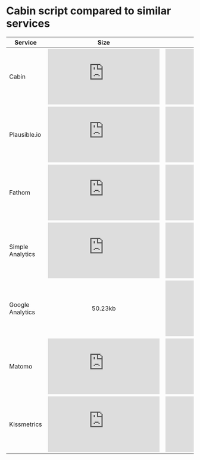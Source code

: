 # Cabin script compared to similar services

| Service          |                                                                  Size                                                                  |                                                                                                                              With compression |
| ---------------- | :------------------------------------------------------------------------------------------------------------------------------------: | --------------------------------------------------------------------------------------------------------------------------------------------: |
| Cabin            |                         ![file size in bytes](https://img.badgesize.io/https://scripts.withcabin.com/hello.js)                         |                                       ![file size in bytes](https://img.badgesize.io/https://scripts.withcabin.com/hello.js?compression=gzip) |
| Plausible.io     |                          ![file size in bytes](https://img.badgesize.io/https://plausible.io/js/plausible.js)                          |                                       ![file size in bytes](https://img.badgesize.io/https://plausible.io/js/plausible.js?compression=brotli) |
| Fathom           |                          ![file size in bytes](https://img.badgesize.io/https://cdn.usefathom.com/script.js)                           |                                          ![file size in bytes](https://img.badgesize.io/https://cdn.usefathom.com/script.js?compression=gzip) |
| Simple Analytics | ![file size in bytes](https://img.badgesize.io/https://raw.githubusercontent.com/simpleanalytics/scripts/master/dist/latest/latest.js) |                           ![file size in bytes](https://img.badgesize.io/https://scripts.simpleanalyticscdn.com/latest.js?compression=brotli) |
| Google Analytics |                                                                50.23kb                                                                 |                                ![file size in bytes](https://img.badgesize.io/https://www.google-analytics.com/analytics.js?compression=gzip) |
| Matomo           |                           ![file size in bytes](https://img.badgesize.io/https://static.matomo.org/piwik.js)                           |                                           ![file size in bytes](https://img.badgesize.io/https://static.matomo.org/piwik.js?compression=gzip) |
| Kissmetrics      |      ![file size in bytes](https://img.badgesize.io/https://scripts.kissmetrics.io/33a8dbb601848f8b82af69ed038f2fde69073e76.2.js)      | ![file size in bytes](https://img.badgesize.io/https://scripts.kissmetrics.io/33a8dbb601848f8b82af69ed038f2fde69073e76.2.js?compression=gzip) |
